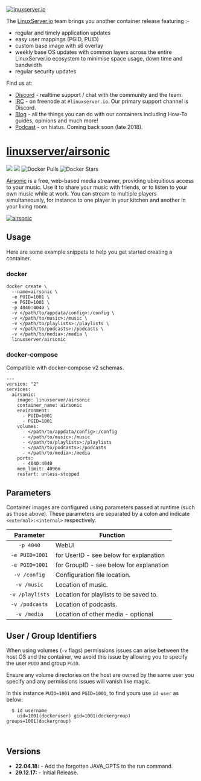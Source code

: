 <a href="https://linuxserver.io" rel="linuxserver.io">![linuxserver.io](https://raw.githubusercontent.com/linuxserver/docker-templates/master/linuxserver.io/img/linuxserver_medium.png)</a>

The [LinuxServer.io](https://linuxserver.io) team brings you another container release featuring :-

 * regular and timely application updates
 * easy user mappings (PGID, PUID)
 * custom base image with s6 overlay
 * weekly base OS updates with common layers across the entire LinuxServer.io ecosystem to minimise space usage, down time and bandwidth
 * regular security updates

Find us at:
* [Discord](https://discord.gg/YWrKVTn) - realtime support / chat with the community and the team.
* [IRC](https://irc.linuxserver.io) - on freenode at `#linuxserver.io`. Our primary support channel is Discord.
* [Blog](https://blog.linuxserver.io) - all the things you can do with our containers including How-To guides, opinions and much more!
* [Podcast](https://podcast.linuxserver.io) - on hiatus. Coming back soon (late 2018).

# [linuxserver/airsonic](https://github.com/linuxserver/docker-airsonic)
[![](https://images.microbadger.com/badges/version/linuxserver/airsonic.svg)](https://microbadger.com/images/linuxserverairsonic "Get your own version badge on microbadger.com")
[![](https://images.microbadger.com/badges/image/linuxserver/airsonic.svg)](https://microbadger.com/images/linuxserver/airsonic "Get your own version badge on microbadger.com")
![Docker Pulls](https://img.shields.io/docker/pulls/linuxserver/airsonic.svg)
![Docker Stars](https://img.shields.io/docker/stars/linuxserver/airsonic.svg)

[Airsonic](https://github.com/airsonic/airsonic) is a free, web-based media streamer, providing ubiquitious access to your music. Use it to share your music with friends, or to listen to your own music while at work. You can stream to multiple players simultaneously, for instance to one player in your kitchen and another in your living room.

<a href="https://github.com/airsonic/airsonic" rel="airsonic">![airsonic](https://raw.githubusercontent.com/linuxserver/docker-templates/master/linuxserver.io/img/airsonic-banner.png)</a>

## Usage

Here are some example snippets to help you get started creating a container.

### docker

```
docker create \
  --name=airsonic \
  -e PUID=1001 \
  -e PGID=1001 \
  -p 4040:4040 \
  -v </path/to/appdata/config>:/config \
  -v </path/to/music>:/music \
  -v </path/to/playlists>:/playlists \
  -v </path/to/podcasts>:/podcasts \
  -v </path/to/media>:/media \
  linuxserver/airsonic
```


### docker-compose

Compatible with docker-compose v2 schemas.

```
---
version: "2"
services:
  airsonic:
    image: linuxserver/airsonic
    container_name: airsonic
    environment:
      - PUID=1001
      - PGID=1001
    volumes:
      - </path/to/appdata/config>:/config
      - </path/to/music>:/music
      - </path/to/playlists>:/playlists
      - </path/to/podcasts>:/podcasts
      - </path/to/media>:/media
    ports:
      - 4040:4040
    mem_limit: 4096m
    restart: unless-stopped
```

## Parameters

Container images are configured using parameters passed at runtime (such as those above). These parameters are separated by a colon and indicate `<external>:<internal>` respectively. 

| Parameter | Function |
| :----: | --- |
| `-p 4040` | WebUI |
| `-e PUID=1001` | for UserID - see below for explanation |
| `-e PGID=1001` | for GroupID - see below for explanation |
| `-v /config` | Configuration file location. |
| `-v /music` | Location of music. |
| `-v /playlists` | Location for playlists to be saved to. |
| `-v /podcasts` | Location of podcasts. |
| `-v /media` | Location of other media - optional |

## User / Group Identifiers

When using volumes (`-v` flags) permissions issues can arise between the host OS and the container, we avoid this issue by allowing you to specify the user `PUID` and group `PGID`.

Ensure any volume directories on the host are owned by the same user you specify and any permissions issues will vanish like magic.

In this instance `PUID=1001` and `PGID=1001`, to find yours use `id user` as below:

```
  $ id username
    uid=1001(dockeruser) gid=1001(dockergroup) groups=1001(dockergroup)
```

&nbsp;

## Versions

* **22.04.18:** - Add the forgotten JAVA_OPTS to the run command.
* **29.12.17:** - Initial Release.
